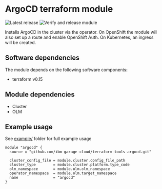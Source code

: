 # ArgoCD terraform module

![Latest release](https://img.shields.io/github/v/release/ibm-garage-cloud/terraform-tools-argocd?sort=semver) ![Verify and release module](https://github.com/ibm-garage-cloud/terraform-tools-argocd/workflows/Verify%20and%20release%20module/badge.svg)

Installs ArgoCD in the cluster via the operator. On OpenShift the module will also set up a route and
enable OpenShift Auth. On Kubernetes, an ingress will be created.

## Software dependencies

The module depends on the following software components:

- terraform v0.15

## Module dependencies

- Cluster
- OLM

## Example usage

See [example/](example) folder for full example usage

```hcl-terraform
module "argocd" {
  source = "github.com/ibm-garage-cloud/terraform-tools-argocd.git"

  cluster_config_file = module.cluster.config_file_path
  cluster_type        = module.cluster.platform.type_code
  olm_namespace       = module.olm.olm_namespace
  operator_namespace  = module.olm.target_namespace
  name                = "argocd"
}
```

